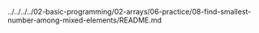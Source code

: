../../../../02-basic-programming/02-arrays/06-practice/08-find-smallest-number-among-mixed-elements/README.md